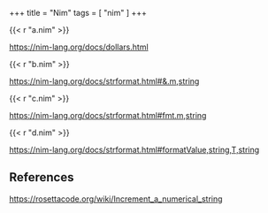 +++
title = "Nim"
tags = [ "nim" ]
+++

{{< r "a.nim" >}}

<https://nim-lang.org/docs/dollars.html>

{{< r "b.nim" >}}

<https://nim-lang.org/docs/strformat.html#&.m,string>

{{< r "c.nim" >}}

<https://nim-lang.org/docs/strformat.html#fmt.m,string>

{{< r "d.nim" >}}

<https://nim-lang.org/docs/strformat.html#formatValue,string,T,string>

## References

<https://rosettacode.org/wiki/Increment_a_numerical_string>

